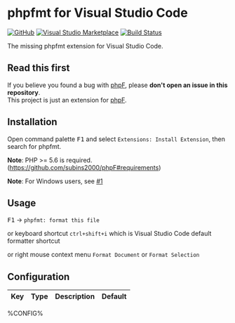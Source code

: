 # phpfmt for Visual Studio Code

[![GitHub](https://img.shields.io/github/release/kokororin/vscode-phpfmt.svg)](https://github.com/kokororin/vscode-phpfmt/releases)
[![Visual Studio Marketplace](https://vsmarketplacebadge.apphb.com/installs-short/kokororin.vscode-phpfmt.svg)](https://marketplace.visualstudio.com/items?itemName=kokororin.vscode-phpfmt)
[![Build Status](https://travis-ci.org/kokororin/vscode-phpfmt.svg?branch=master)](https://travis-ci.org/kokororin/vscode-phpfmt)

The missing phpfmt extension for Visual Studio Code.

## Read this first

If you believe you found a bug with [phpF](https://github.com/subins2000/phpF), please **don't open an issue in this repository**.  
This project is just an extension for [phpF](https://github.com/subins2000/phpF).

## Installation

Open command palette <kbd>F1</kbd> and select `Extensions: Install Extension`, then search for phpfmt.

**Note**: PHP >= 5.6 is required.  
(https://github.com/subins2000/phpF#requirements)  

**Note**: For Windows users, see [#1](https://github.com/kokororin/vscode-phpfmt/issues/1)

## Usage

<kbd>F1</kbd> -> `phpfmt: format this file`

or keyboard shortcut `ctrl+shift+i` which is Visual Studio Code default formatter shortcut

or right mouse context menu `Format Document` or `Format Selection`

## Configuration

| Key | Type | Description | Default |
| -------- | ----------- | ----------- | ----------- |
%CONFIG%
